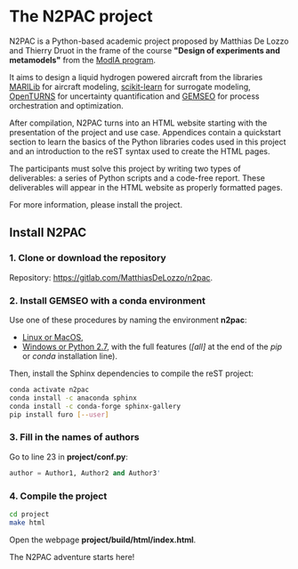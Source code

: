 ﻿# The N2PAC project

N2PAC is a Python-based academic project proposed by Matthias De Lozzo and Thierry Druot
in the frame of the course **"Design of experiments and metamodels"**
from the [ModIA program](https://www.math.insa-toulouse.fr/fr/enseignement/apprentissage-modia.html).

It aims to design a liquid hydrogen powered aircraft from the libraries 
[MARILib](https://github.com/marilib/MARILib_obj) for aircraft modeling, 
[scikit-learn](https://github.com/scikit-learn/scikit-learn) for surrogate modeling,  
[OpenTURNS](https://github.com/openturns/openturns) for uncertainty quantification
and [GEMSEO](https://gitlab.com/gemseo/dev/gemseo) for process orchestration and optimization.

After compilation,
N2PAC turns into an HTML website starting with the presentation of the project and use case.
Appendices contain a quickstart section to learn the basics of the Python libraries codes used in this project
and an introduction to the reST syntax used to create the HTML pages.

The participants must solve this project by writing two types of deliverables:
a series of Python scripts and a code-free report.
These deliverables will appear in the HTML website as properly formatted pages.

For more information, please install the project.

## Install N2PAC


### 1. Clone or download the repository

Repository: https://gitlab.com/MatthiasDeLozzo/n2pac.

### 2. Install GEMSEO with a conda environment

Use one of these procedures by naming the environment **n2pac**: 

- [Linux or MacOS](https://gemseo.readthedocs.io/en/stable/software/installation.html#linux-or-macos),
- [Windows or Python 2.7](https://gemseo.readthedocs.io/en/stable/software/installation.html#windows-or-python-2-7), with the full features (*[all]* at the end of the *pip* or *conda* installation line).

Then,
install the Sphinx dependencies to compile the reST project: 

```bash
conda activate n2pac
conda install -c anaconda sphinx
conda install -c conda-forge sphinx-gallery
pip install furo [--user]
```

### 3. Fill in the names of authors

Go to line 23 in **project/conf.py**:

```python
author = Author1, Author2 and Author3'
```

### 4. Compile the project

```bash
cd project
make html
```

Open the webpage **project/build/html/index.html**.

The N2PAC adventure starts here!